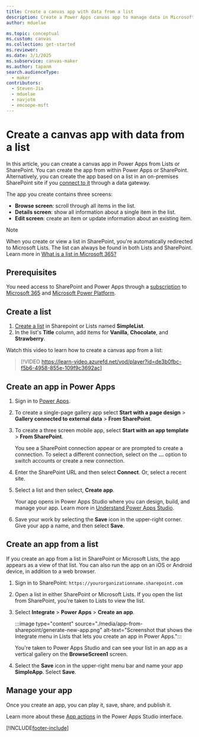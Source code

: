 ```yaml
---
title: Create a canvas app with data from a list
description: Create a Power Apps canvas app to manage data in Microsoft Lists or SharePoint Online.
author: mduelae

ms.topic: conceptual
ms.custom: canvas
ms.collection: get-started
ms.reviewer: 
ms.date: 3/1/2025
ms.subservice: canvas-maker
ms.author: tapanm
search.audienceType: 
  - maker
contributors:
  - Steven-Jia
  - mduelae
  - navjotm
  - emcoope-msft
---
```


# Create a canvas app with data from a list

In this article, you can create a canvas app in Power Apps from Lists or SharePoint. You can create the app from within Power Apps or SharePoint. Alternatively, you can create the app based on a list in an on-premises SharePoint site if you [connect to it](connections/connection-sharepoint-online.md#create-a-sharepoint-connection) through a data gateway.

The app you create contains three screens:

- **Browse screen**: scroll through all items in the list.
- **Details screen**: show all information about a single item in the list.
- **Edit screen**: create an item or update information about an existing item.

> [!NOTE]
> When you create or view a list in SharePoint, you're automatically redirected to Microsoft Lists. The list can always be found in both Lists and SharePoint. Learn more in [What is a list in Microsoft 365?](https://support.microsoft.com/en-us/office/what-is-a-list-in-microsoft-365-93262a88-20ad-4edc-8410-b6909b2f59a5)

## Prerequisites

You need access to SharePoint and Power Apps through a [subscription](https://www.microsoft.com/licensing/terms/productoffering) to [Microsoft 365](https://www.microsoft.com/licensing/terms/productoffering/Microsoft365/all) and [Microsoft Power Platform](https://www.microsoft.com/licensing/terms/productoffering/MicrosoftPowerPlatform/all).

## Create a list

1. [Create a list](https://support.microsoft.com/office/create-a-list-0d397414-d95f-41eb-addd-5e6eff41b083) in Sharepoint or Lists named **SimpleList**.
1. In the list's **Title** column, add items for **Vanilla**, **Chocolate**, and **Strawberry**.

Watch this video to learn how to create a canvas app from a list:
> [!VIDEO https://learn-video.azurefd.net/vod/player?id=de3b0fbc-f5b6-4958-855e-109f9c3692ac]

## Create an app in Power Apps

1. Sign in to [Power Apps](https://make.powerapps.com/).

1. To create a single-page gallery app select **Start with a page design** > **Gallery connected to external data** > **From SharePoint**.
1. To create a three screen mobile app, select **Start with an app template** > **From SharePoint**.

   You see a SharePoint connection appear or are prompted to create a connection. To select a different connection, select on the **...** option to switch accounts or create a new connection.
1. Enter the SharePoint URL and then select **Connect**. Or, select a recent site.
1. Select a list and then select, **Create app**.

   Your app opens in Power Apps Studio where you can design, build, and manage your app. Learn more in [Understand Power Apps Studio](power-apps-studio.md).

1. Save your work by selecting the **Save** icon in the upper-right corner. Give your app a name, and then select **Save**.

## Create an app from a list

If you create an app from a list in SharePoint or Microsoft Lists, the app appears as a view of that list. You can also run the app on an iOS or Android device, in addition to a web browser.

1. Sign in to SharePoint: `https://yourorganizationname.sharepoint.com`

1. Open a list in either SharePoint or Microsoft Lists. If you open the list from SharePoint, you're taken to Lists to view the list.
1. Select **Integrate** > **Power Apps** > **Create an app**.

   :::image type="content" source="./media/app-from-sharepoint/generate-new-app.png" alt-text="Screenshot that shows the Integrate menu in Lists that lets you create an app in Power Apps.":::

   You're taken to Power Apps Studio and can see your list in an app as a vertical gallery on the **BrowseScreen1** screen.

1. Select the **Save** icon in the upper-right menu bar and name your app **SimpleApp**. Select **Save**.

## Manage your app

Once you create an app, you can play it, save, share, and publish it.

Learn more about these [App actions](power-apps-studio.md#2--app-actions) in the Power Apps Studio interface.

[!INCLUDE[footer-include](../../includes/footer-banner.md)]

